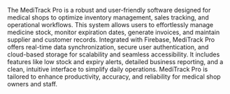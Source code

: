 The MediTrack Pro is a robust and user-friendly software designed for medical shops 
to optimize inventory management, sales tracking, and operational workflows. This 
system allows users to effortlessly manage medicine stock, monitor expiration dates,
generate invoices, and maintain supplier and customer records. Integrated with 
Firebase, MediTrack Pro offers real-time data synchronization, secure user
authentication, and cloud-based storage for scalability and seamless accessibility. 
It includes features like low stock and expiry alerts, detailed business reporting, 
and a clean, intuitive interface to simplify daily operations. MediTrack Pro is
tailored to enhance productivity, accuracy, and reliability for medical shop 
owners and staff.